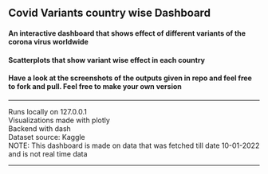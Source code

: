 ## Covid Variants country wise Dashboard

#### An interactive dashboard that shows effect of different variants of the corona virus worldwide  
#### Scatterplots that show variant wise effect in each country  
#### Have a look at the screenshots of the outputs given in repo and feel free to fork and pull. Feel free to make your own version

---

Runs locally on 127.0.0.1  
Visualizations made with plotly  
Backend with dash   
Dataset source: Kaggle  
NOTE: This dashboard is made on data that was fetched till date 10-01-2022 and is not real time data



---

